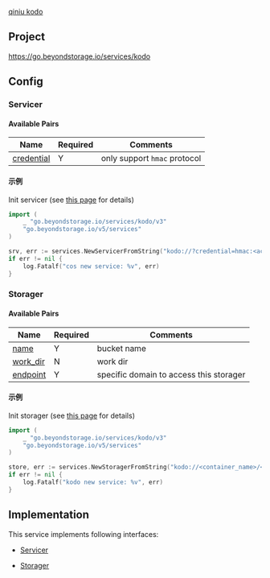 [qiniu kodo](https://www.qiniu.com/products/kodo)

## Project

<https://go.beyondstorage.io/services/kodo>

## Config

### Servicer

#### Available Pairs

| Name                                 | Required | Comments                     |
| ------------------------------------ | -------- | ---------------------------- |
| [credential](../pairs/credential.md) | Y        | only support `hmac` protocol |

#### 示例

Init servicer (see [this page](../operations/index.md#how-to-initialize-a-servicerstorager) for details)

```go
import (
    _ "go.beyondstorage.io/services/kodo/v3"
    "go.beyondstorage.io/v5/services"
)

srv, err := services.NewServicerFromString("kodo://?credential=hmac:<account_name>:<account_key>")
if err != nil {
    log.Fatalf("cos new service: %v", err)
}
```

### Storager

#### Available Pairs

| Name                             | Required | Comments                                |
| -------------------------------- | -------- | --------------------------------------- |
| [name](../pairs/name.md)         | Y        | bucket name                             |
| [work_dir](../pairs/work_dir.md) | N        | work dir                                |
| [endpoint](../pairs/endpoint.md) | Y        | specific domain to access this storager |

#### 示例

Init storager (see [this page](../operations/index.md#how-to-initialize-a-servicerstorager) for details)

```go
import (
    _ "go.beyondstorage.io/services/kodo/v3"
    "go.beyondstorage.io/v5/services"
)

store, err := services.NewStoragerFromString("kodo://<container_name>/<work_dir>?credential=hmac:<account_name>:<account_key>&endpoint=http:<domain>")
if err != nil {
    log.Fatalf("kodo new service: %v", err)
}
```

## Implementation

This service implements following interfaces:

- [Servicer](../operations/servicer/index.md)

- [Storager](../operations/storager/index.md)
